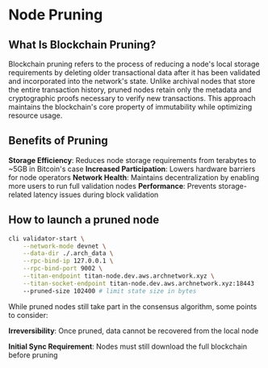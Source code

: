 # Node Pruning

## What Is Blockchain Pruning?

Blockchain pruning refers to the process of reducing a node's local storage requirements by deleting older transactional data after it has been validated and incorporated into the network's state. Unlike archival nodes that store the entire transaction history, pruned nodes retain only the metadata and cryptographic proofs necessary to verify new transactions. This approach maintains the blockchain's core property of immutability while optimizing resource usage.

## Benefits of Pruning

**Storage Efficiency**: Reduces node storage requirements from terabytes to ~5GB in Bitcoin's case
**Increased Participation**: Lowers hardware barriers for node operators
**Network Health**: Maintains decentralization by enabling more users to run full validation nodes
**Performance**: Prevents storage-related latency issues during block validation

## How to launch a pruned node

```bash
cli validator-start \
    --network-mode devnet \
    --data-dir ./.arch_data \
    --rpc-bind-ip 127.0.0.1 \
    --rpc-bind-port 9002 \
    --titan-endpoint titan-node.dev.aws.archnetwork.xyz \
    --titan-socket-endpoint titan-node.dev.aws.archnetwork.xyz:18443
    --pruned-size 102400 # limit state size in bytes
```

While pruned nodes still take part in the consensus algorithm, some points to consider:

**Irreversibility**: Once pruned, data cannot be recovered from the local node

**Initial Sync Requirement**: Nodes must still download the full blockchain before pruning
